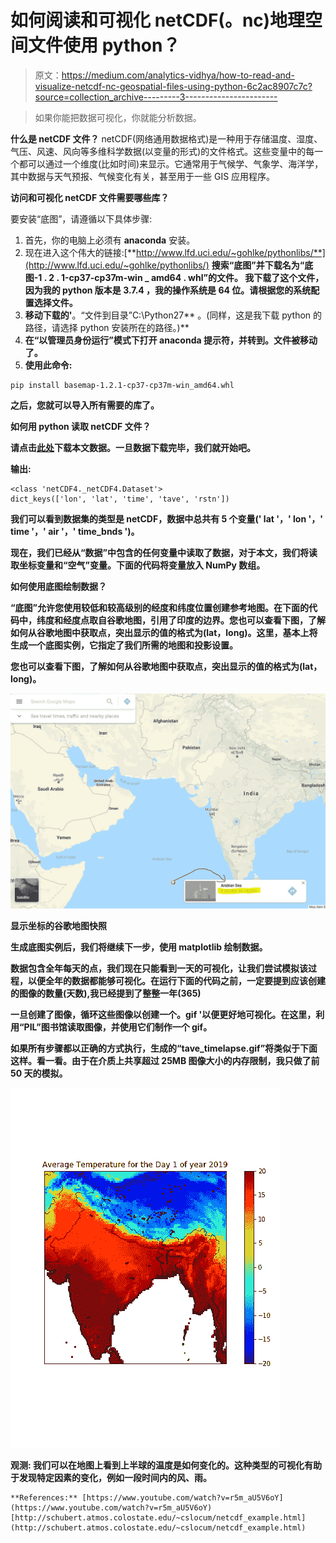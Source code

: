 # 如何阅读和可视化 netCDF(。nc)地理空间文件使用 python？

> 原文：<https://medium.com/analytics-vidhya/how-to-read-and-visualize-netcdf-nc-geospatial-files-using-python-6c2ac8907c7c?source=collection_archive---------3----------------------->

> 如果你能把数据可视化，你就能分析数据。

**什么是 netCDF 文件？**
netCDF(网络通用数据格式)是一种用于存储温度、湿度、气压、风速、风向等多维科学数据(以变量的形式)的文件格式。这些变量中的每一个都可以通过一个维度(比如时间)来显示。它通常用于气候学、气象学、海洋学，其中数据与天气预报、气候变化有关，甚至用于一些 GIS 应用程序。

**访问和可视化 netCDF 文件需要哪些库？**

要安装“底图”，请遵循以下具体步骤:

1.  首先，你的电脑上必须有 **anaconda** 安装。
2.  现在进入这个伟大的链接:[**http://www.lfd.uci.edu/~gohlke/pythonlibs/**](http://www.lfd.uci.edu/~gohlke/pythonlibs/) **搜索“底图”并下载名为“**底图-1 . 2 . 1-cp37-cp37m-win _ amd64 . whl**”的文件。
    我下载了这个文件，因为我的 python 版本是 **3.7.4** ，我的操作系统是 **64** 位。请根据您的系统配置选择文件。**
3.  **移动下载的'**。“文件到目录”C:\Python27** 。(同样，这是我下载 python 的路径，请选择 python 安装所在的路径。)**
4.  **在“以管理员身份运行”模式下打开 anaconda 提示符，并转到。文件被移动了。**
5.  **使用此命令:**

```
pip install basemap‑1.2.1‑cp37‑cp37m‑win_amd64.whl
```

**之后，您就可以导入所有需要的库了。**

****如何用 python 读取 netCDF 文件？****

**请点击[此处](https://psl.noaa.gov/cgi-bin/db_search/DBListFiles.pl?did=195&tid=86447&vid=668)下载本文数据。一旦数据下载完毕，我们就开始吧。**

**输出:**

```
<class 'netCDF4._netCDF4.Dataset'>
dict_keys(['lon', 'lat', 'time', 'tave', 'rstn'])
```

**我们可以看到数据集的类型是 netCDF，数据中总共有 5 个变量(' lat '，' lon '，' time '，' air '，' time_bnds ')。**

**现在，我们已经从“数据”中包含的任何变量中读取了数据，对于本文，我们将读取坐标变量和“空气”变量。下面的代码将变量放入 NumPy 数组。**

****如何使用底图绘制数据？****

**“底图”允许您使用较低和较高级别的经度和纬度位置创建参考地图。在下面的代码中，纬度和经度点取自谷歌地图，引用了印度的边界。您也可以查看下图，了解如何从谷歌地图中获取点，突出显示的值的格式为(lat，long)。这里，基本上将生成一个底图实例，它指定了我们所需的地图和投影设置。**

**您也可以查看下图，了解如何从谷歌地图中获取点，突出显示的值的格式为(lat，long)。**

**![](img/b1ab3d7a63e74793377b6f749caced42.png)**

**显示坐标的谷歌地图快照**

**生成底图实例后，我们将继续下一步，使用 matplotlib 绘制数据。**

**数据包含全年每天的点，我们现在只能看到一天的可视化，让我们尝试模拟该过程，以便全年的数据都能够可视化。在运行下面的代码之前，一定要提到应该创建的图像的数量(天数),我已经提到了整整一年(365)**

**一旦创建了图像，循环这些图像以创建一个。gif '以便更好地可视化。在这里，利用“PIL”图书馆读取图像，并使用它们制作一个 gif。**

**如果所有步骤都以正确的方式执行，生成的“tave_timelapse.gif”将类似于下面这样。看一看。由于在介质上共享超过 25MB 图像大小的内存限制，我只做了前 50 天的模拟。**

**![](img/06c23d2a922a7cb39756459c72c32785.png)**

****观测:** 我们可以在地图上看到上半球的温度是如何变化的。这种类型的可视化有助于发现特定因素的变化，例如一段时间内的风、雨。**

```
**References:** [https://www.youtube.com/watch?v=r5m_aU5V6oY](https://www.youtube.com/watch?v=r5m_aU5V6oY) [http://schubert.atmos.colostate.edu/~cslocum/netcdf_example.html](http://schubert.atmos.colostate.edu/~cslocum/netcdf_example.html)
```